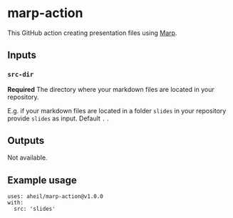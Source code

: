# marp-action
This  GitHub action creating presentation files using [Marp](https://marp.app/). 

## Inputs

### `src-dir`

**Required** The directory where your markdown files are located in your repository.  

E.g. if your markdown files are located in a folder `slides` in your repository provide `slides` as input. Default `.` .

## Outputs

Not available.

## Example usage
```
uses: aheil/marp-action@v1.0.0
with:
  src: 'slides'
```
